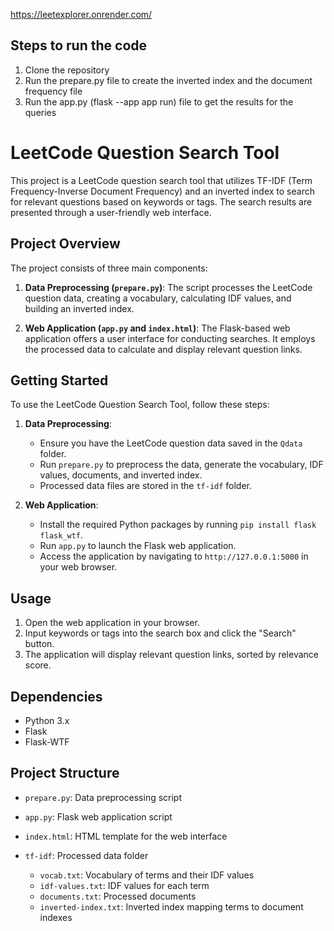 https://leetexplorer.onrender.com/

## Steps to run the code
1. Clone the repository
2. Run the prepare.py file to create the inverted index and the document frequency file
3. Run the app.py (flask --app app run) file to get the results for the queries

# LeetCode Question Search Tool

This project is a LeetCode question search tool that utilizes TF-IDF (Term Frequency-Inverse Document Frequency) and an inverted index to search for relevant questions based on keywords or tags. The search results are presented through a user-friendly web interface.

## Project Overview

The project consists of three main components:

1. **Data Preprocessing (`prepare.py`)**: The script processes the LeetCode question data, creating a vocabulary, calculating IDF values, and building an inverted index.

2. **Web Application (`app.py` and `index.html`)**: The Flask-based web application offers a user interface for conducting searches. It employs the processed data to calculate and display relevant question links.

## Getting Started

To use the LeetCode Question Search Tool, follow these steps:

1. **Data Preprocessing**:
   - Ensure you have the LeetCode question data saved in the `Qdata` folder.
   - Run `prepare.py` to preprocess the data, generate the vocabulary, IDF values, documents, and inverted index.
   - Processed data files are stored in the `tf-idf` folder.

2. **Web Application**:
   - Install the required Python packages by running `pip install flask flask_wtf`.
   - Run `app.py` to launch the Flask web application.
   - Access the application by navigating to `http://127.0.0.1:5000` in your web browser.

## Usage

1. Open the web application in your browser.
2. Input keywords or tags into the search box and click the "Search" button.
3. The application will display relevant question links, sorted by relevance score.

## Dependencies

- Python 3.x
- Flask
- Flask-WTF

## Project Structure

- `prepare.py`: Data preprocessing script
- `app.py`: Flask web application script
- `index.html`: HTML template for the web interface

- `tf-idf`: Processed data folder
  - `vocab.txt`: Vocabulary of terms and their IDF values
  - `idf-values.txt`: IDF values for each term
  - `documents.txt`: Processed documents
  - `inverted-index.txt`: Inverted index mapping terms to document indexes

